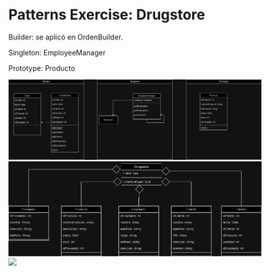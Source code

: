 # Patterns Exercise: Drugstore

Builder: se aplicó en OrdenBuilder.

Singleton: EmployeeManager

Prototype: Producto

![](/assets/Patron_Diseño-Página-3.drawio.png)
![](/assets/Patron_Diseño-Página-2.drawio.png)
![](/assets/Patron_Diseño-Page-1.drawio.png)
